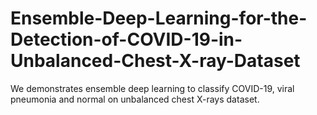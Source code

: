 # Ensemble-Deep-Learning-for-the-Detection-of-COVID-19-in-Unbalanced-Chest-X-ray-Dataset
We demonstrates ensemble deep learning to classify COVID-19, viral pneumonia and normal on unbalanced chest X-rays dataset.
